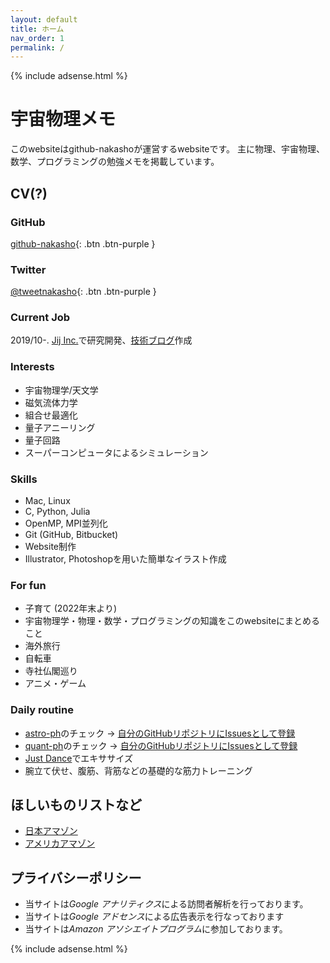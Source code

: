 ```yaml
---
layout: default
title: ホーム
nav_order: 1
permalink: /
---
```


{% include adsense.html %} 

# 宇宙物理メモ

このwebsiteはgithub-nakashoが運営するwebsiteです。
主に物理、宇宙物理、数学、プログラミングの勉強メモを掲載しています。

## CV(?)

### GitHub

[github-nakasho](https://github.com/github-nakasho){: .btn .btn-purple }

### Twitter

[@tweetnakasho](https://twitter.com/tweetnakasho){: .btn .btn-purple }

### Current Job

2019/10-. [Jij Inc.](https://j-ij.com/ja/)で研究開発、[技術ブログ](https://jijtech.hatenablog.com/)作成

### Interests

* 宇宙物理学/天文学
* 磁気流体力学
* 組合せ最適化
* 量子アニーリング
* 量子回路
* スーパーコンピュータによるシミュレーション

### Skills

* Mac, Linux
* C, Python, Julia
* OpenMP, MPI並列化
* Git (GitHub, Bitbucket)
* Website制作
* Illustrator, Photoshopを用いた簡単なイラスト作成

### For fun

* 子育て (2022年末より)
* 宇宙物理学・物理・数学・プログラミングの知識をこのwebsiteにまとめること
* 海外旅行
* 自転車
* 寺社仏閣巡り  
* アニメ・ゲーム

### Daily routine

* [astro-ph](https://arxiv.org/list/astro-ph/new)のチェック -> [自分のGitHubリポジトリにIssuesとして登録](https://github.com/github-nakasho/astroph/issues)
* [quant-ph](https://arxiv.org/list/quant-ph/new)のチェック -> [自分のGitHubリポジトリにIssuesとして登録](https://github.com/github-nakasho/quantph/issues)
* [Just Dance](https://justdancenow.com/)でエキササイズ
* 腕立て伏せ、腹筋、背筋などの基礎的な筋力トレーニング

## ほしいものリストなど

* [日本アマゾン](https://www.amazon.co.jp/hz/wishlist/ls/1Q60HHRFW2CGR/ref=nav_wishlist_lists_1)  
* [アメリカアマゾン](https://www.amazon.com/hz/wishlist/ls/2SW3UR2VPITV4/ref=nav_wishlist_lists_2)  

## プライバシーポリシー

* 当サイトは*Google アナリティクス*による訪問者解析を行っております。
* 当サイトは*Google アドセンス*による広告表示を行なっております
* 当サイトは*Amazon アソシエイトプログラム*に参加しております。

{% include adsense.html %} 